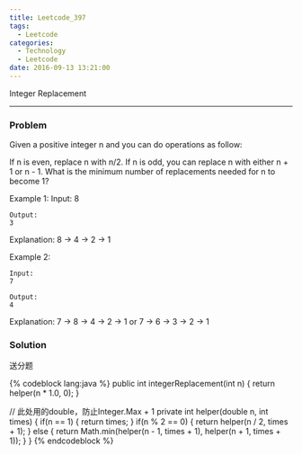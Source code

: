 ```yaml
---
title: Leetcode_397
tags:
  - Leetcode
categories:
  - Technology
  - Leetcode
date: 2016-09-13 13:21:00
---
```

Integer Replacement

<!-- more -->

***

### Problem
Given a positive integer n and you can do operations as follow:

If n is even, replace n with n/2.
If n is odd, you can replace n with either n + 1 or n - 1.
What is the minimum number of replacements needed for n to become 1?

Example 1:
	Input:
	8

	Output:
	3

Explanation:
8 -> 4 -> 2 -> 1

Example 2:

	Input:
	7

	Output:
	4

Explanation:
7 -> 8 -> 4 -> 2 -> 1
or
7 -> 6 -> 3 -> 2 -> 1

### Solution 
送分题

{% codeblock lang:java  %}
public int integerReplacement(int n) {
	return helper(n * 1.0, 0);
}

// 此处用的double，防止Integer.Max + 1 
private int helper(double n, int times) {
	if(n == 1) {
		return times;
	}
	if(n % 2 == 0) {
		return helper(n / 2, times + 1);
	} else {
		return Math.min(helper(n - 1, times + 1), helper(n + 1, times + 1));
	}
}
{% endcodeblock %}











































